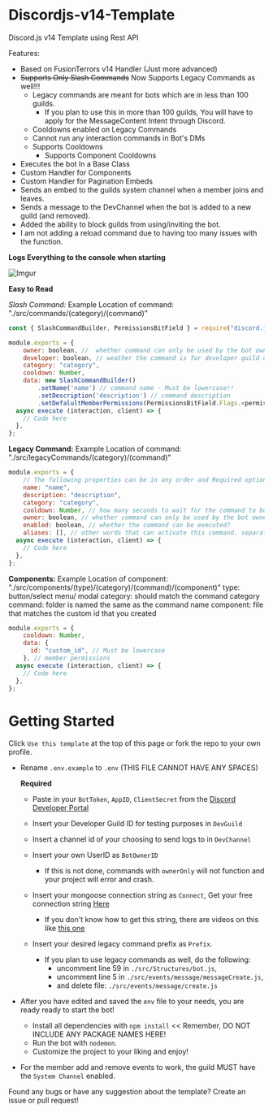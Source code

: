 # Discordjs-v14-Template

Discord.js v14 Template using Rest API

Features:

- Based on FusionTerrors v14 Handler (Just more advanced)
- ~~Supports Only Slash Commands~~ Now Supports Legacy Commands as well!!!
  - Legacy commands are meant for bots which are in less than 100 guilds.
    - If you plan to use this in more than 100 guilds, You will have to apply for the MessageContent Intent through Discord.
  - Cooldowns enabled on Legacy Commands
  - Cannot run any interaction commands in Bot's DMs
  - Supports Cooldowns
    - Supports Component Cooldowns
- Executes the bot In a Base Class
- Custom Handler for Components
- Custom Handler for Pagination Embeds
- Sends an embed to the guilds system channel when a member joins and leaves.
- Sends a message to the DevChannel when the bot is added to a new guild (and removed).
- Added the ability to block guilds from using/inviting the bot.
- I am not adding a reload command due to having too many issues with the function.

**Logs Everything to the console when starting**

![Imgur](https://i.imgur.com/6aKOiRg.png)

**Easy to Read**

_Slash Command:_
Example Location of command: "./src/commands/(category)/(command)"

```js
const { SlashCommandBuilder, PermissionsBitField } = require("discord.js");

module.exports = {
    owner: boolean, //  whether command can only be used by the bot owner?
    developer: boolean, // weather the command is for developer guild or global: true or false
    category: "category",
    cooldown: Number,
    data: new SlashCommandBuilder()
        .setName('name') // command name - Must be lowercase!!
        .setDescription('description') // command description
        .setDefalultMemberPermissions(PermissionsBitField.Flags.<permission>), // member permissions
  async execute (interaction, client) => {
    // Code here
  },
};
```

**Legacy Command:**
Example Location of command: "./src/legacyCommands/(category)/(command)"

```js
module.exports = {
    // The following properties can be in any order and Required options are NAME and EXECUTE function.
    name: "name",
    description: "description",
    category: "category",
    cooldown: Number, // how many seconds to wait for the command to be used again.
    owner: boolean, // whether command can only be used by the bot owner?
    enabled: boolean, // whether the command can be executed?
    aliases: [], // other words that can activate this command. separate with commas: ["test", "te", "t"]
  async execute (interaction, client) => {
    // Code here
  },
};
```

**Components:**
Example Location of component: "./src/components/(type)/(category)/(command)/(component)"
type: button/select menu/ modal
category: should match the command category
command: folder is named the same as the command name
component: file that matches the custom id that you created

```js
module.exports = {
    cooldown: Number,
    data: {
      id: "custom_id", // Must be lowercase
    }, // member permissions
  async execute (interaction, client) => {
    // Code here
  },
};
```

# Getting Started

Click `Use this template` at the top of this page or fork the repo to your own profile.

- Rename `.env.example` to `.env` (THIS FILE CANNOT HAVE ANY SPACES)

  **Required**

  - Paste in your `BotToken`, `AppID`, `ClientSecret` from the [Discord Developer Portal](https://discord.com/developers/applications)
  - Insert your Developer Guild ID for testing purposes in `DevGuild`
  - Insert a channel id of your choosing to send logs to in `DevChannel`
  - Insert your own UserID as `BotOwnerID`
    - If this is not done, commands with `ownerOnly` will not function and your project will error and crash.
  - Insert your mongoose connection string as `Connect`, Get your free connection string [Here](https://www.mongodb.com/)

    - If you don't know how to get this string, there are videos on this like [this one](https://tinyurl.com/mongo-setup)

  - Insert your desired legacy command prefix as `Prefix`.
    - If you plan to use legacy commands as well, do the following:
      - uncomment line 59 in `./src/Structures/bot.js`,
      - uncomment line 5 in `./src/events/message/messageCreate.js`,
      - and delete file: `./src/events/message/create.js`

- After you have edited and saved the `env` file to your needs, you are ready ready to start the bot!

  - Install all dependencies with `npm install` << Remember, DO NOT INCLUDE ANY PACKAGE NAMES HERE!
  - Run the bot with `nodemon`.
  - Customize the project to your liking and enjoy!

- For the member add and remove events to work, the guild MUST have the `System Channel` enabled.

Found any bugs or have any suggestion about the template? Create an issue or pull request!
